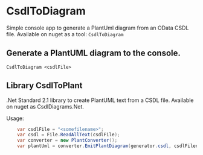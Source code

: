 # CsdlToDiagram
Simple console app to generate a PlantUml diagram from an OData CSDL file.
Available on nuget as a tool: `CsdlToDiagram`

## Generate a PlantUML diagram to the console.
```
CsdlToDiagram <csdlFile>
```

## Library CsdlToPlant
.Net Standard 2.1 library to create PlantUML text from a CSDL file.
Available on nuget as CsdlDiagrams.Net.

Usage:
```cs
    var csdlFile = "<somefilename>";
    var csdl = File.ReadAllText(csdlFile);
    var converter = new PlantConverter();
    var plantUml = converter.EmitPlantDiagram(generator.csdl, csdlFilename);
```